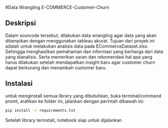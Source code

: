 #Data Wrangling E-COMMERCE-Customer-Churn


## Deskripsi

Dalam sourcode tersebut, dilakukan data wrangling agar data yang akan ditampikan dengan menggunakan tableau akurat.
Tujuan dari proyek ini adalah untuk melakukan analisis data pada ECommerceDataset.xlsx. Sehingga menghasilkan pemahaman dan informasi yang berharga dari data yang dianalisis.
Serta memerikan saran dan rekomendasi hal apa yang harus dilakukan setelah mendapatkan insight baru agar customer churn dapat berkurang dan menambah customer baru.


## Instalasi

untuk menginstall semua library yang dibutuhkan, buka terminal/command promt, arahkan ke folder ini, jalankan dengan perintah dibawah ini:

```bash
pip install -r requirements.txt
```

Setelah library terinstall, notebook siap untuk dijalankan
